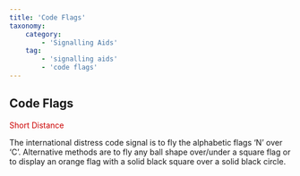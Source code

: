 ```yaml
---
title: 'Code Flags'
taxonomy:
    category:
        - 'Signalling Aids'
    tag:
        - 'signalling aids'
        - 'code flags'
---
```


## Code Flags

<span style="color: #CC0000">Short Distance</span>

The international distress code signal is to fly the alphabetic flags ‘N’ over ‘C’. Alternative methods are to fly any ball shape over/under a square flag or to display an orange flag with a solid black square over a solid black circle.